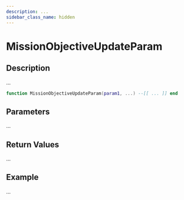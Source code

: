 ```yaml
---
description: ...
sidebar_class_name: hidden
---
```


# MissionObjectiveUpdateParam

## Description

...

```lua
function MissionObjectiveUpdateParam(param1, ...) --[[ ... ]] end
```

## Parameters

...

## Return Values

...

## Example

...

